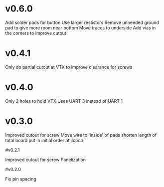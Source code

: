 # v0.6.0
Add solder pads for button
Use larger restistors
Remove unneeded ground pad to give more room near bottom
Move traces to underside
Add vias in the corners to improve cutout

# v0.4.1
Only do partial cutout at VTX to improve clearance for screws

# v0.4.0
Only 2 holes to hold VTX
Uses UART 3 instead of UART 1

# v0.3.0
Improved cutout for screw
Move wire to 'inside' of pads
shorten length of total board
put in initial order at jlcpcb

#v0.2.1

Improved cutout for screw
Panelization

#v0.2.0

Fix pin spacing
